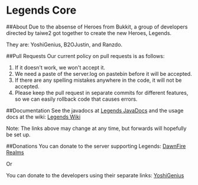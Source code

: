 Legends Core
====

##About
Due to the absense of Heroes from Bukkit, a group of developers directed by taiwe2 got together to create the new Heroes, Legends.

They are: YoshiGenius, B2OJustin, and Ranzdo.

##Pull Requests
Our current policy on pull requests is as follows:

1. If it doesn't work, we won't accept it.
2. We need a paste of the server.log on pastebin before it will be accepted.
3. If there are any spelling mistakes anywhere in the code, it will not be accepted.
4. Please keep the pull request in separate commits for different features, so we can easily rollback code that causes errors.

##Documentation
See the javadocs at [Legends JavaDocs](http://jd.yoshigenius.com/apidocs/legends/)
and the usage docs at the wiki: [Legends Wiki](http://legends.yoshigenius.com/wiki/)

Note: The links above may change at any time, but forwards will hopefully be set up.

##Donations
You can donate to the server supporting Legends: [DawnFire Realms](https://www.paypal.com/cgi-bin/webscr?cmd=_s-xclick&hosted_button_id=Y8MT8H42944Y2)

Or

You can donate to the developers using their separate links:
[YoshiGenius](http://www.paypal.com/cgi-bin/webscr?CMD=_s-xclick&hosted_button_id=UKZNMWFMEU7RU)

